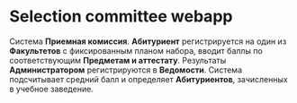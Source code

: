 # Selection committee webapp
Система **Приемная комиссия**. **Абитуриент** регистрируется на один из **Факультетов** с фиксированным планом набора, вводит баллы по соответствующим **Предметам и аттестату**. Результаты **Администратором** регистрируются в **Ведомости**. Система подсчитывает средний балл и определяет **Абитуриентов**, зачисленных в учебное заведение.

